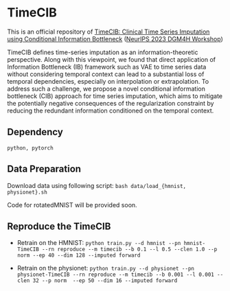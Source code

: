 # TimeCIB
This is an official repository of [TimeCIB: Clinical Time Series Imputation using Conditional Information Bottleneck](https://openreview.net/forum?id=wsFCbuDwxY) ([NeurIPS 2023 DGM4H Workshop](https://sites.google.com/ethz.ch/dgm4h-neurips2023))

TimeCIB defines time-series imputation as an information-theoretic perspective. Along with this viewpoint, we found that direct application of Information Bottleneck (IB) framework such as VAE to time series data without considering temporal context can lead to a substantial loss of temporal dependencies, especially on interpolation or extrapolation. To address such a challenge, we propose a novel conditional information bottleneck (CIB) approach for time series imputation, which aims to mitigate the potentially negative consequences of the regularization constraint by reducing the redundant information conditioned on the temporal context.

## Dependency
`python, pytorch`

## Data Preparation
Download data using following script: `bash data/load_{hmnist, physionet}.sh`

Code for rotatedMNIST will be provided soon.

## Reproduce the TimeCIB

- Retrain on the HMNIST: `python train.py --d hmnist --pn hmnist-TimeCIB --rn reproduce --m timecib --b 0.1 --l 0.5 --clen 1.0 --p norm --ep 40 --dim 128 --imputed forward`

- Retrain on the physionet: `python train.py --d physionet --pn physionet-TimeCIB --rn reproduce --m timecib --b 0.001 --l 0.001 --clen 32 --p norm  --ep 50 --dim 16 --imputed forward`